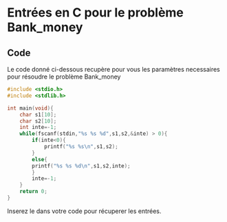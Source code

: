 # Entrées en C pour le problème Bank_money

## Code
Le code donné ci-dessous recupère pour vous les paramètres necessaires pour résoudre le problème Bank_money

```C
#include <stdio.h>
#include <stdlib.h>

int main(void){
	char s1[10];
	char s2[10];
	int inte=-1;
	while(fscanf(stdin,"%s %s %d",s1,s2,&inte) > 0){
		if(inte<0){
			printf("%s %s\n",s1,s2);
		}
		else{
		printf("%s %s %d\n",s1,s2,inte);
		}
		inte=-1;
	}
	return 0;
}
```

Inserez le dans votre code pour récuperer les entrées.





